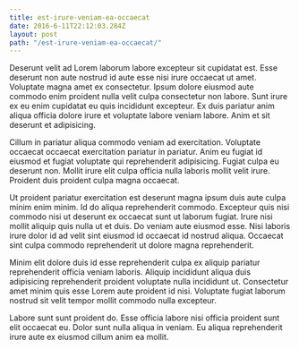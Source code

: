 ```yaml
---
title: est-irure-veniam-ea-occaecat
date: 2016-6-11T22:12:03.284Z
layout: post
path: "/est-irure-veniam-ea-occaecat/"
---
```


Deserunt velit ad Lorem laborum labore excepteur sit cupidatat est. Esse deserunt non aute nostrud id aute esse nisi irure occaecat ut amet. Voluptate magna amet ex consectetur. Ipsum dolore eiusmod aute commodo enim proident nulla velit culpa consectetur non labore. Sunt irure ex eu enim cupidatat eu quis incididunt excepteur. Ex duis pariatur anim aliqua officia dolore irure et voluptate labore veniam labore. Anim et sit deserunt et adipisicing.

Cillum in pariatur aliqua commodo veniam ad exercitation. Voluptate occaecat occaecat exercitation pariatur in pariatur. Anim eu fugiat id eiusmod et fugiat voluptate qui reprehenderit adipisicing. Fugiat culpa eu deserunt non. Mollit irure elit culpa officia nulla laboris mollit velit irure. Proident duis proident culpa magna occaecat.

Ut proident pariatur exercitation est deserunt magna ipsum duis aute culpa minim enim minim. Id do aliqua reprehenderit commodo. Excepteur quis nisi commodo nisi ut deserunt ex occaecat sunt ut laborum fugiat. Irure nisi mollit aliquip quis nulla ut et duis. Do veniam aute eiusmod esse. Nisi laboris irure dolor id ad velit sint eiusmod id occaecat id nostrud aliqua. Occaecat sint culpa commodo reprehenderit ut dolore magna reprehenderit.

Minim elit dolore duis id esse reprehenderit culpa ex aliquip pariatur reprehenderit officia veniam laboris. Aliquip incididunt aliqua duis adipisicing reprehenderit proident voluptate nulla incididunt ut. Consectetur amet minim quis esse Lorem aute proident id nisi. Voluptate fugiat laborum nostrud sit velit tempor mollit commodo nulla excepteur.

Labore sunt sunt proident do. Esse officia labore nisi officia proident sunt elit occaecat eu. Dolor sunt nulla aliqua in veniam. Eu aliqua reprehenderit irure aute ex eiusmod cillum anim ea mollit.